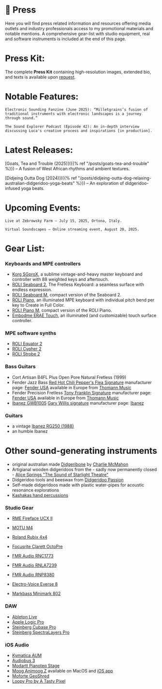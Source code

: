 # 📰 Press


Here you will find press related information and resources offering media outlets and industry professionals access to my promotional materials and notable mentions. A comprehensive gear-list with studio equipment, real and software instruments is included at the end of this page.

# Press Kit:

The complete **Press Kit** containing high-resolution images, extended bio, and texts is available upon [request](mailto:lucacipressi@gmail.com).


# Notable Features:

    Electronic Sounding Fanzine (June 2025): “Milletgrains’s fusion of traditional instruments with electronic landscapes is a journey through sound.”

    The Sound Explorer Podcast (Episode 42): An in-depth interview discussing Luca's creative process and inspirations [in production].

# Latest Releases:

[Goats, Tea and Trouble (2025)]({{% ref "/posts/goats-tea-and-trouble" %}}) – A fusion of West African rhythms and ambient textures.

[Didjeing Outta Dog (2024)]({{% ref "/posts/didjeing-outta-dog-relaxing-australian-didgeridoo-yoga-beats" %}}) – An exploration of didgeridoo-infused yoga beats.

# Upcoming Events:

    Live at Zebrowsky Farm – July 15, 2025, Ortona, Italy.

    Virtual Soundscapes – Online streaming event, August 20, 2025.



# Gear List:

### Keyboards and MPE controllers

- [Korg SGproX](https://www.korg.com/us/support/download/manual/1/198/1817/), a sublime vintage-and-heavy master keyboard and controller with 88 weighted keys and aftertouch.
- [ROLI Seaboard 2](https://roli.com/eu/experience/seaboard-2), The Fretless Keyboard: a seamless surface with endless expression.
- [ROLI Seaboard M](https://roli.com/eu/experience/seaboard-m), compact version of the Seaboard 2.
- [ROLI Piano](https://roli.com/eu/experience/piano-create), an illuminated MPE keyboard with individual pitch bend per key to Create in Full Color.
- [ROLI Piano M](https://roli.com/eu/experience/piano-m-create), compact version of the ROLI Piano.
- [Embodme ERAE Touch](https://www.embodme.com), an illuminated (and customizable) touch surface controller.

### MPE software synths

- [ROLI Equator 2](https://roli.com/eu/experience/equator2)
- [ROLI Cypher 2](https://roli.com/eu/experience/cypher2)
- [ROLI Strobe 2](https://roli.com/eu/experience/strobe2)

### Bass Guitars

- Cort Artisan B4FL Plus Open Pore Natural Fretless (1999)
- Fender Jazz Bass [Red Hot Chili Pepper's Flea Signature](https://en.wikipedia.org/wiki/Flea_(musician)) manufacturer page: [Fender USA](https://www.fender.com/products/flea-jazz-bass) available in Europe from [Thomann Music](https://www.thomann.de/fender_flea_sig_bass_rdwrn_shp.htm)
- Fender Precision Fretless [Tony Franklin Signature](https://en.wikipedia.org/wiki/Tony_Franklin_(musician)) manufacturer page: [Fender USA](https://www.fender.com/products/tony-franklin-fretless-precision-bass) available in Europe from [Thomann Music](https://www.thomann.de/fender_tony_franklin_pbass_fl_bk.htm)
- [Ibanez GWB1005](https://ibanez.fandom.com/wiki/GWB1005) [Gary Willis signature](https://garywillis.com/) manufacturer page: [Ibanez](https://www.ibanez.com/na/products/detail/gwb1005_33_04.html)

### Guitars

- a vintage [Ibanez RG250 (1988)](https://ibanez.fandom.com/wiki/RG250_(1987))
- an humble Ibanez

# Other sound-generating instruments

- original australian made [Didgeribone](https://didjeribone.com/) by [Charlie McMahon](https://www.charliemcmahon.com/biography.html)
- Artigianal wooden didgeridoos from the - sadly now permanently closed - [Alice Springs "The Sound of Starlight Theatre"](https://g.co/kgs/k4BdFfN)
- Didgeridoo tools and beeswax from [Didgeridoo Passion](https://www.didgeridoo-passion.com/)
- Self-made didgeridoos made with plastic water-pipes for acoustic resonance explorations
- [Kashakas hand percussions](https://www.kashaka.uk/)


### Studio Gear

- [RME Fireface UCX II](https://www.rme-audio.de/fireface-ucx-ii.html)
- [MOTU M4](https://motu.com/en-us/products/m-series/m4/)
- [Roland Rubix 4x4](https://www.roland.com/global/products/rubix44/)

- [Focusrite Clarett OctoPre](https://focusrite.com/en/usb-c-audio-interface/clarett-octopre)
- [FMR Audio RNC1773](https://www.fmraudio.com/rnc.html)
- [FMR Audio RNLA7239](https://www.fmraudio.com/rnla.html)
- [FMR Audio RNP8380](https://www.fmraudio.com/rnp.html)

- [Electro-Voice Everse 8](https://products.electrovoice.com/na/en/everse-8/)
- [Markbass Minimark 802](https://www.markbass.it/product/minimark-802/)

### DAW

- [Ableton Live](https://www.ableton.com/en/live/)
- [Apple Logic Pro](https://www.apple.com/logic-pro/)
- [Steinberg Cubase Pro](https://www.steinberg.net/cubase/)
- [Steinberg SpectraLayers Pro](https://www.steinberg.net/spectralayers/)

### iOS Audio

- [Kymatica AUM](https://kymatica.com/apps/aum)
- [Audiobus 3](https://audiob.us/)
- [Modartt Pianoteq Stage](https://www.modartt.com/pianoteq)
- [Moog Animoog Z](https://www.moogmusic.com/products/animoog-z) available on MacOS and [iOS app](https://apps.apple.com/us/app/animoog-z/id1586841360)
- [Moforte GeoShred](https://www.moforte.com/)
- [Loopy Pro by A Tasty Pixel](https://loopypro.com/)


